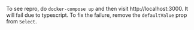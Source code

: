 To see repro, do `docker-compose up` and then visit http://localhost:3000. It will fail due to typescript. To fix the failure, remove the `defaultValue` prop from `Select`.

